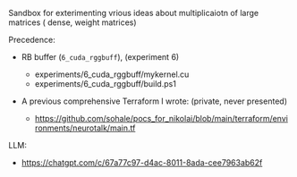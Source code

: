 
Sandbox for exterimenting vrious ideas about multiplicaiotn of large matrices
( dense, weight matrices)

Precedence:
* RB buffer (`6_cuda_rggbuff`), (experiment 6)
    * experiments/6_cuda_rggbuff/mykernel.cu
    * experiments/6_cuda_rggbuff/build.ps1

* A previous comprehensive Terraform I wrote: (private, never presented)
    * https://github.com/sohale/pocs_for_nikolai/blob/main/terraform/environments/neurotalk/main.tf

LLM:
* https://chatgpt.com/c/67a77c97-d4ac-8011-8ada-cee7963ab62f
